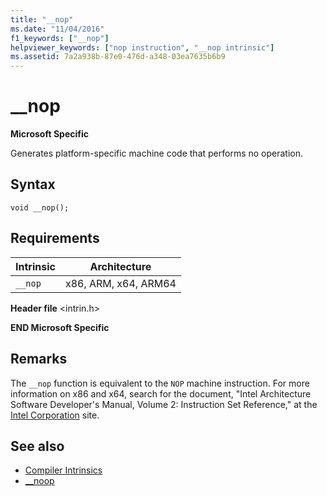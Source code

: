 ```yaml
---
title: "__nop"
ms.date: "11/04/2016"
f1_keywords: ["__nop"]
helpviewer_keywords: ["nop instruction", "__nop intrinsic"]
ms.assetid: 7a2a938b-87e0-476d-a348-03ea7635b6b9
---
```

# __nop

**Microsoft Specific**

Generates platform-specific machine code that performs no operation.

## Syntax

```
void __nop();
```

## Requirements

|Intrinsic|Architecture|
|---------------|------------------|
|`__nop`|x86, ARM, x64, ARM64|

**Header file** \<intrin.h>

**END Microsoft Specific**

## Remarks

The `__nop` function is equivalent to the `NOP` machine instruction. For more information on x86 and x64, search for the document, "Intel Architecture Software Developer's Manual, Volume 2: Instruction Set Reference," at the [Intel Corporation](https://software.intel.com/articles/intel-sdm) site.

## See also

- [Compiler Intrinsics](../intrinsics/compiler-intrinsics.md)
- [__noop](../intrinsics/noop.md)

